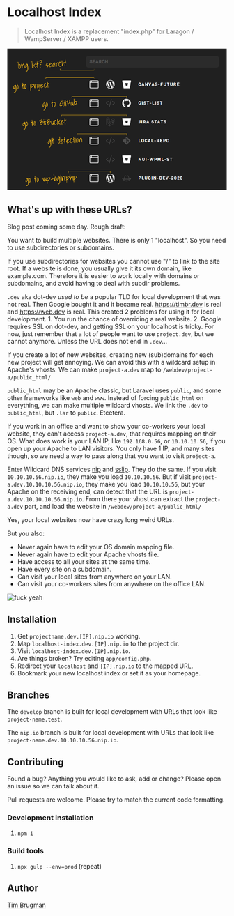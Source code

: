 # Localhost Index

> Localhost Index is a replacement "index.php" for Laragon / WampServer / XAMPP users.

![screenshot](/screenshot.png)

## What's up with these URLs?

Blog post coming some day. Rough draft:

You want to build multiple websites. There is only 1 "localhost". So you need to use subdirectories or subdomains.

If you use subdirectories for websites you cannot use "/" to link to the site root. If a website is done, you usually give it its own domain, like example.com. Therefore it is easier to work locally with domains or subdomains, and avoid having to deal with subdir problems.

`.dev` aka dot-dev *used to be* a popular TLD for local development that was not real. Then Google bought it and it became real. https://timbr.dev is real and https://web.dev is real. This created 2 problems for using it for local development. 1. You run the chance of overriding a real website. 2. Google requires SSL on dot-dev, and getting SSL on your localhost is tricky. For now, just remember that a lot of people want to use `project.dev`, but we cannot anymore. Unless the URL does not end in `.dev`...

If you create a lot of new websites, creating new (sub)domains for each new project will get annoying. We can avoid this with a wildcard setup in Apache's vhosts: We can make `project-a.dev` map to `/webdev/project-a/public_html/` 

`public_html` may be an Apache classic, but Laravel uses `public`, and some other frameworks like `web` and `www`. Instead of forcing `public_html` on everything, we can make multiple wildcard vhosts. We link the `.dev` to `public_html`, but `.lar` to `public`. Etcetera.

If you work in an office and want to show your co-workers your local website, they can't access `project-a.dev`, that requires mapping on their OS. What does work is your LAN IP, like `192.168.0.56`, or `10.10.10.56`, if you open up your Apache to LAN visitors. You only have 1 IP, and many sites though, so we need a way to pass along that you want to visit `project-a`.

Enter Wildcard DNS services [nip](https://nip.io/) and [sslip](https://sslip.io/). They do the same. If you visit `10.10.10.56.nip.io`, they make you load `10.10.10.56`. But if visit `project-a.dev.10.10.10.56.nip.io`, they make you load `10.10.10.56`, but your Apache on the receiving end, can detect that the URL is `project-a.dev.10.10.10.56.nip.io`. From there your vhost can extract the `project-a.dev` part, and load the website in `/webdev/project-a/public_html/`

Yes, your local websites now have crazy long weird URLs.

But you also:
- Never again have to edit your OS domain mapping file.
- Never again have to edit your Apache vhosts file.
- Have access to all your sites at the same time.
- Have every site on a subdomain.
- Can visit your local sites from anywhere on your LAN.
- Can visit your co-workers sites from anywhere on the office LAN.

![fuck yeah](https://i.imgur.com/Xb8yDSd.jpg)

## Installation

1. Get `projectname.dev.[IP].nip.io` working.
1. Map `localhost-index.dev.[IP].nip.io` to the project dir.
1. Visit `localhost-index.dev.[IP].nip.io`.
1. Are things broken? Try editing `app/config.php`.
1. Redirect your `localhost` and `[IP].nip.io` to the mapped URL.
1. Bookmark your new localhost index or set it as your homepage.

## Branches

The `develop` branch is built for local development with URLs that look like `project-name.test`.

The `nip.io` branch is built for local development with URLs that look like `project-name.dev.10.10.10.56.nip.io`.

## Contributing

Found a bug? Anything you would like to ask, add or change? Please open an issue so we can talk about it.

Pull requests are welcome. Please try to match the current code formatting.

### Development installation

1. `npm i`

### Build tools

1. `npx gulp --env=prod` (repeat)

## Author

[Tim Brugman](https://github.com/Brugman)
